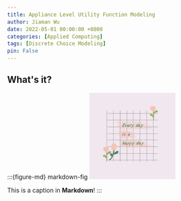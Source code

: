 ```yaml
---
title: Appliance Level Utility Function Modeling
author: Jiaman Wu
date: 2022-05-01 00:00:00 +0800
categories: [Applied Computing]
tags: [Discrete Choice Modeling]
pin: False
---
```


## What's it?
:::{figure-md} markdown-fig
<img src="assets/fig/1.jpg" alt="fishy" class="bg-primary mb-1" width="200px">

This is a caption in **Markdown**!
:::
